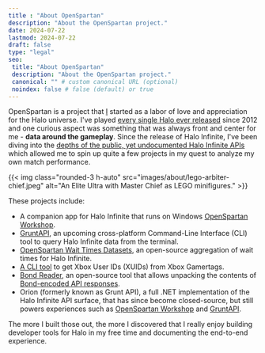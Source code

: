 ```yaml
---
title : "About OpenSpartan"
description: "About the OpenSpartan project."
date: 2024-07-22
lastmod: 2024-07-22
draft: false
type: "legal"
seo:
 title: "About OpenSpartan"
 description: "About the OpenSpartan project."
 canonical: "" # custom canonical URL (optional)
 noindex: false # false (default) or true
---
```


OpenSpartan is a project that [I](https://den.dev) started as a labor of love and appreciation for the Halo universe. I've played [every single Halo ever released](https://den.dev/blog/halo-legendary/) since 2012 and one curious aspect was something that was always front and center for me - **data around the gameplay**. Since the release of Halo Infinite, I've been diving into the [depths of the public, yet undocumented Halo Infinite APIs](https://den.dev/tags/halo-api/) which allowed me to spin up quite a few projects in my quest to analyze my own match performance.

{{< img class="rounded-3 h-auto" src="images/about/lego-arbiter-chief.jpeg" alt="An Elite Ultra with Master Chief as LEGO minifigures." >}}

These projects include:

- A companion app for Halo Infinite that runs on Windows [OpenSpartan Workshop](https://www.openspartan.com/docs/workshop/guides/get-started).
- [GruntAPI](https://gruntapi.com), an upcoming cross-platform Command-Line Interface (CLI) tool to query Halo Infinite data from the terminal.
- [OpenSpartan Wait Times Datasets](https://github.com/OpenSpartan/waittimes-datasets), an open-source aggregation of wait times for Halo Infinite.
- [A CLI tool](https://github.com/OpenSpartan/xuid-resolver) to get Xbox User IDs (XUIDs) from Xbox Gamertags.
- [Bond Reader](https://github.com/dend/bond-reader), an open-source tool that allows unpacking the contents of [Bond-encoded API responses](https://den.dev/blog/parsing-halo-api-bond/).
- Orion (formerly known as Grunt API), a full .NET implementation of the Halo Infinite API surface, that has since become closed-source, but still powers experiences such as [OpenSpartan Workshop](https://www.openspartan.com/docs/workshop/guides/get-started) and [GruntAPI](https://gruntapi.com).

The more I built those out, the more I discovered that I really enjoy building developer tools for Halo in my free time and documenting the end-to-end experience.
